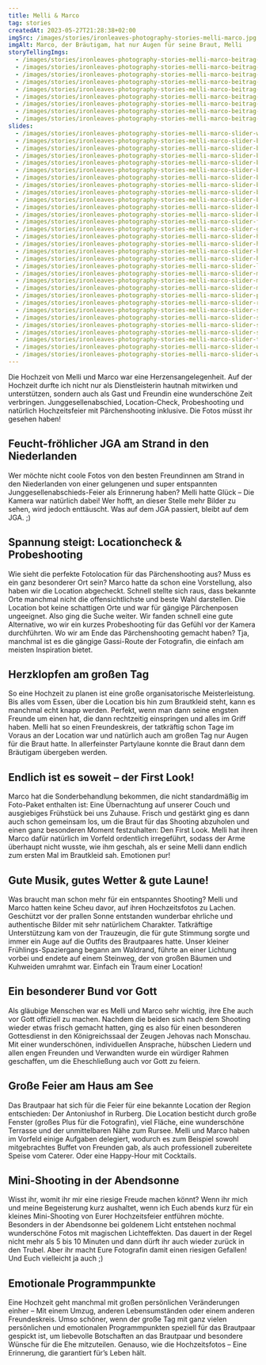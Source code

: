 ```yaml
---
title: Melli & Marco
tag: stories
createdAt: 2023-05-27T21:28:38+02:00
imgSrc: /images/stories/ironleaves-photography-stories-melli-marco.jpg
imgAlt: Marco, der Bräutigam, hat nur Augen für seine Braut, Melli
storyTellingImgs:
  - /images/stories/ironleaves-photography-stories-melli-marco-beitrag-jga-strand-niederlande.jpg
  - /images/stories/ironleaves-photography-stories-melli-marco-beitrag-probeshooting-verlobung-locationcheck-locationscouting.jpg
  - /images/stories/ironleaves-photography-stories-melli-marco-beitrag-getting-ready-braut-sekt.jpg
  - /images/stories/ironleaves-photography-stories-melli-marco-beitrag-first-look-braeutigam.jpg
  - /images/stories/ironleaves-photography-stories-melli-marco-beitrag-shooting-wald-natuerliches-paerchenshooting.jpg
  - /images/stories/ironleaves-photography-stories-melli-marco-beitrag-koenigreichssaal-zeugen-jehovas-hochzeit.jpg
  - /images/stories/ironleaves-photography-stories-melli-marco-beitrag-hochzeitstanz-brautpaar-momentaufnahme.jpg
  - /images/stories/ironleaves-photography-stories-melli-marco-beitrag-shooting-hochzeit-sonnenuntergang.jpg
  - /images/stories/ironleaves-photography-stories-melli-marco-beitrag-party-programmpunkte-feierlocation-hochzeit.jpg
slides:
  - /images/stories/ironleaves-photography-stories-melli-marco-slider-wald-ungestellte-paerchenfotos-hochzeitsbilder.jpg
  - /images/stories/ironleaves-photography-stories-melli-marco-slider-brautpaar-weg-monschau-hochzeitsfotos.jpg
  - /images/stories/ironleaves-photography-stories-melli-marco-slider-braeutigam-hochzeitsanzug.jpg
  - /images/stories/ironleaves-photography-stories-melli-marco-slider-braeutigam-hochzeitsauto-reportage.jpg
  - /images/stories/ironleaves-photography-stories-melli-marco-slider-braut-emotionen-schnappschuss.jpg
  - /images/stories/ironleaves-photography-stories-melli-marco-slider-braut-hochzeitskleid-wald-brautshooting.jpg
  - /images/stories/ironleaves-photography-stories-melli-marco-slider-brautpaar-haendchen-halten.jpg
  - /images/stories/ironleaves-photography-stories-melli-marco-slider-brautpaar-natur-rohren-eifel-roetgen-simmerath.jpg
  - /images/stories/ironleaves-photography-stories-melli-marco-slider-brautpaar-schnappschuss-intim-momentaufnahme.jpg
  - /images/stories/ironleaves-photography-stories-melli-marco-slider-brautpaar-waldrand-hochzeitsshooting.jpg
  - /images/stories/ironleaves-photography-stories-melli-marco-slider-brautpaarshooting-goldenes-licht.jpg
  - /images/stories/ironleaves-photography-stories-melli-marco-slider-brautstrauss-tischdeko-rurberg-eifel-hochzeitsfotografin.jpg
  - /images/stories/ironleaves-photography-stories-melli-marco-slider-fruehlingshochzeit-bilder-monschau-rohren.jpg
  - /images/stories/ironleaves-photography-stories-melli-marco-slider-gruppenfotos-hochzeitsfotos-rursee.jpg
  - /images/stories/ironleaves-photography-stories-melli-marco-slider-haende-detailaufnahme-braut.jpg
  - /images/stories/ironleaves-photography-stories-melli-marco-slider-hochzeitsfotos-brautpaar-momentaufnahme-sonnenuntergang.jpg
  - /images/stories/ironleaves-photography-stories-melli-marco-slider-hochzeitsfotos-wald-fruehling.jpg
  - /images/stories/ironleaves-photography-stories-melli-marco-slider-hochzeitstanz-wiese-brautpaarshooting-eifel-monschau.jpg
  - /images/stories/ironleaves-photography-stories-melli-marco-slider-lichtung-sonne-wiese-brautpaar-tanz.jpg
  - /images/stories/ironleaves-photography-stories-melli-marco-slider-mini-shooting-paerchenshooting-abends-sonnenstrahlen.jpg
  - /images/stories/ironleaves-photography-stories-melli-marco-slider-momentaufnahme-schnappschuss-kitzeln.jpg
  - /images/stories/ironleaves-photography-stories-melli-marco-slider-momentaufnahme-shooting-schnappschuss-kuss-stirn.jpg
  - /images/stories/ironleaves-photography-stories-melli-marco-slider-programmpunkt-hochzeitsspiele-braeutigam.jpg
  - /images/stories/ironleaves-photography-stories-melli-marco-slider-rurberg-rursee-hochzeitsfotos-location-dekoration.jpg
  - /images/stories/ironleaves-photography-stories-melli-marco-slider-shooting-first-look-umarmung-brautpaar.jpg
  - /images/stories/ironleaves-photography-stories-melli-marco-slider-shooting-lichteffekte-wald-paerchenshooting.jpg
  - /images/stories/ironleaves-photography-stories-melli-marco-slider-shooting-sonnenuntergang-lichteffekte-lens-flares.jpg
  - /images/stories/ironleaves-photography-stories-melli-marco-slider-shooting-umarmung-momentaufnahme.jpg
  - /images/stories/ironleaves-photography-stories-melli-marco-slider-tanz-rurberg-hochzeitslocation-antoniushof-brautpaar.jpg
  - /images/stories/ironleaves-photography-stories-melli-marco-slider-umarmung-emotionen-simmerath.jpg
  - /images/stories/ironleaves-photography-stories-melli-marco-slider-wald-portrait-brautpaarshooting.jpg
---
```

Die Hochzeit von Melli und Marco war eine Herzensangelegenheit. Auf der Hochzeit durfte ich nicht nur als Dienstleisterin hautnah mitwirken und unterstützen, sondern auch als Gast und Freundin eine wunderschöne Zeit verbringen. Junggesellenabschied, Location-Check, Probeshooting und natürlich Hochzeitsfeier mit Pärchenshooting inklusive. Die Fotos müsst ihr gesehen haben!

## Feucht-fröhlicher JGA am Strand in den Niederlanden

Wer möchte nicht coole Fotos von den besten Freundinnen am Strand in den Niederlanden von einer gelungenen und super entspannten Junggesellenabschieds-Feier als Erinnerung haben? Melli hatte Glück – Die Kamera war natürlich dabei! Wer hofft, an dieser Stelle mehr Bilder zu sehen, wird jedoch enttäuscht. Was auf dem JGA passiert, bleibt auf dem JGA. ;)

## Spannung steigt: Locationcheck & Probeshooting

Wie sieht die perfekte Fotolocation für das Pärchenshooting aus? Muss es ein ganz besonderer Ort sein? Marco hatte da schon eine Vorstellung, also haben wir die Location abgecheckt. Schnell stellte sich raus, dass bekannte Orte manchmal nicht die offensichtlichste und beste Wahl darstellen. Die Location bot keine schattigen Orte und war für gängige Pärchenposen ungeeignet. Also ging die Suche weiter. Wir fanden schnell eine gute Alternative, wo wir ein kurzes Probeshooting für das Gefühl vor der Kamera durchführten. Wo wir am Ende das Pärchenshooting gemacht haben? Tja, manchmal ist es die gängige Gassi-Route der Fotografin, die einfach am meisten Inspiration bietet.

## Herzklopfen am großen Tag

So eine Hochzeit zu planen ist eine große organisatorische Meisterleistung. Bis alles vom Essen, über die Location bis hin zum Brautkleid steht, kann es manchmal echt knapp werden. Perfekt, wenn man dann seine engsten Freunde um einen hat, die dann rechtzeitig einspringen und alles im Griff haben. Melli hat so einen Freundeskreis, der tatkräftig schon Tage im Voraus an der Location war und natürlich auch am großen Tag nur Augen für die Braut hatte. In allerfeinster Partylaune konnte die Braut dann dem Bräutigam übergeben werden.

## Endlich ist es soweit – der First Look!

Marco hat die Sonderbehandlung bekommen, die nicht standardmäßig im Foto-Paket enthalten ist: Eine Übernachtung auf unserer Couch und ausgiebiges Frühstück bei uns Zuhause. Frisch und gestärkt ging es dann auch schon gemeinsam los, um die Braut für das Shooting abzuholen und einen ganz besonderen Moment festzuhalten: Den First Look. Melli hat ihren Marco dafür natürlich im Vorfeld ordentlich irregeführt, sodass der Arme überhaupt nicht wusste, wie ihm geschah, als er seine Melli dann endlich zum ersten Mal im Brautkleid sah. Emotionen pur!

## Gute Musik, gutes Wetter & gute Laune!

Was braucht man schon mehr für ein entspanntes Shooting? Melli und Marco hatten keine Scheu davor, auf ihren Hochzeitsfotos zu Lachen. Geschützt vor der prallen Sonne entstanden wunderbar ehrliche und authentische Bilder mit sehr natürlichem Charakter. Tatkräftige Unterstützung kam von der Trauzeugin, die für gute Stimmung sorgte und immer ein Auge auf die Outfits des Brautpaares hatte. Unser kleiner Frühlings-Spaziergang begann am Waldrand, führte an einer Lichtung vorbei und endete auf einem Steinweg, der von großen Bäumen und Kuhweiden umrahmt war. Einfach ein Traum einer Location!

## Ein besonderer Bund vor Gott

Als gläubige Menschen war es Melli und Marco sehr wichtig, ihre Ehe auch vor Gott offiziell zu machen. Nachdem die beiden sich nach dem Shooting wieder etwas frisch gemacht hatten, ging es also für einen besonderen Gottesdienst in den Königreichssaal der Zeugen Jehovas nach Monschau. Mit einer wunderschönen, individuellen Ansprache, hübschen Liedern und  allen engen Freunden und Verwandten wurde ein würdiger Rahmen geschaffen, um die Eheschließung auch vor Gott zu feiern.

## Große Feier am Haus am See

Das Brautpaar hat sich für die Feier für eine bekannte Location der Region entschieden: Der Antoniushof in Rurberg. Die Location besticht durch große Fenster (großes Plus für die Fotografin), viel Fläche, eine wunderschöne Terrasse und der unmittelbaren Nähe zum Rursee. Melli und Marco haben im Vorfeld einige Aufgaben delegiert, wodurch es zum Beispiel sowohl mitgebrachtes Buffet von Freunden gab, als auch professionell zubereitete Speise vom Caterer. Oder eine Happy-Hour mit Cocktails. 

## Mini-Shooting in der Abendsonne

Wisst ihr, womit ihr mir eine riesige Freude machen könnt? Wenn ihr mich und meine Begeisterung kurz aushaltet, wenn ich Euch abends kurz für ein kleines Mini-Shooting von Eurer Hochzeitsfeier entführen möchte. Besonders in der Abendsonne bei goldenem Licht entstehen nochmal wunderschöne Fotos mit magischen Lichteffekten. Das dauert in der Regel nicht mehr als 5 bis 10 Minuten und dann dürft ihr auch wieder zurück in den Trubel. Aber ihr macht Eure Fotografin damit einen riesigen Gefallen! Und Euch vielleicht ja auch ;) 

## Emotionale Programmpunkte

Eine Hochzeit geht manchmal mit großen persönlichen Veränderungen einher – Mit einem Umzug, anderen Lebensumständen oder einem anderen Freundeskreis. Umso schöner, wenn der große Tag mit ganz vielen persönlichen und emotionalen Programmpunkten speziell für das Brautpaar gespickt ist, um  liebevolle Botschaften an das Brautpaar und besondere Wünsche für die Ehe mitzuteilen. Genauso, wie die Hochzeitsfotos – Eine Erinnerung, die garantiert für’s Leben hält.